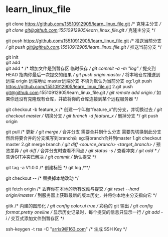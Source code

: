 # learn_linux_file

git clone https://github.com/15510912905/learn_linux_file.git     /* 克隆主分支 */
git clone git@github.com:15510912905/learn_linux_file.git         /* 克隆主分支 */

git push https://github.com/15510912905/learn_linux_file.git      /* 推送当前分支 */
git push git@github.com:15510912905/learn_linux_file.git          /* 推送当前分支 */
																  
git init                                                          
git add <filename>                                                
git add *                                                         /* 增加文件是到暂存区 临时保存 */
git commit -a -m "log"                                            /* 提交到HEAD 指向你最后一次提交的结果 */
git push origin master                                            /* 将本地仓库推送到远端 origin 远端地址 master远端分支 不填为默认为当前分支 eg:1.git push https://github.com/15510912905/learn_linux_file.git 2.git push git@github.com:15510912905/learn_linux_file.git */
git remote add origin <server>                                    /* 如果你还没有克隆现有仓库，并欲将你的仓库连接到某个远程服务器 */
												                  
git checkout -b feature_x                                         /* 创建一个叫做“feature_x”的分支，并切换过去 */
git checkout master                                               /* 切换分支 */
git branch -d feature_x                                           /* 删掉分支 */
git push origin <branch>                                          
												                  
git pull                                                          /* 更新 */
git merge <branch>                                                /* 合并分支 需要合并到什么分支 需要先切换到此分支 然后将要合并的分支填写到branch处 eg:将branch合并到master 1.git checkout master 2.git merge branch */
git diff <source_branch> <target_branch>                          /* 预览差异 */
git diff                                                          /* 合并分支时查看不同点 */
git status -s                                                     /* 查看冲突 */
git add *                                                         /* 告诉GIT冲突已解决 */
git commit                                                        /* 确认提交 */	
	
git tag -a V1.0.0                                                 /* 创建标签 */
git log                                                           /**/
												                  
git checkout -- <filename>                                        /* 替换掉本地改动 */
												                  
git fetch origin                                                  /* 丢弃你在本地的所有改动与提交 */
git reset --hard origin/master                                    /* 到服务器上获取最新的版本历史，并将你本地主分支指向它 */
												                  
gitk                                                              /* 内建的图形化 */
git config color.ui true                                          /* 彩色的 git 输出 */
git config format.pretty oneline                                  /* 显示历史记录时，每个提交的信息只显示一行 */
git add -i                                                        /* 交互式添加文件到暂存区 */
												                  
ssh-keygen -t rsa -C "arris9@163.com"                             /* 生成 SSH Key */



